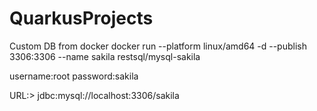 # QuarkusProjects
Custom DB from docker
 docker run --platform linux/amd64 -d --publish 3306:3306 --name sakila restsql/mysql-sakila
 
 username:root
 password:sakila
 
 URL:> jdbc:mysql://localhost:3306/sakila
